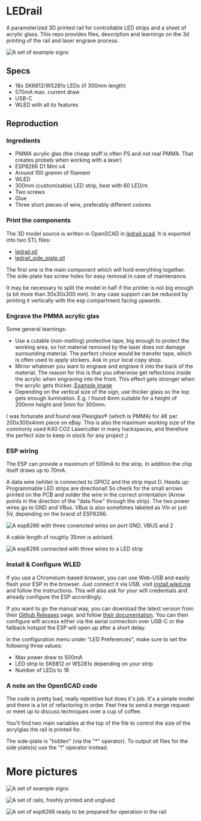 # LEDrail

A parameterized 3D printed rail for controllable LED strips and a sheet of acrylic glass. This repo provides files, description and learnings on the 3d printing of the rail and laser engrave process.

![A set of example signs](images/rails_example_camp.jpg)

## Specs

- 18x SK6812/WS281x LEDs (if 300mm length)
- 570mA max. current draw
- USB-C
- WLED with all its features

## Reproduction

### Ingredients

- PMMA acrylic glas (the cheap stuff is often PS and not real PMMA. That creates probels when working with a laser)
- ESP8266 D1 Mini v4
- Around 150 gramm of filament
- WLED
- 300mm (customizable) LED strip, best with 60 LED/m
- Two screws
- Glue
- Three short pieces of wire, preferably different colores

### Print the components

The 3D model source is written in OpenSCAD in [ledrail.scad](ledrail.scad). It is exported into two STL files:

- [ledrail.stl](ledrail.stl)
- [ledrail_side_plate.stl](ledrail_side_plate.stl)

The first one is the main component which will hold everything together. The side-plate has screw holes for easy removal in case of maintenance.

It may be necessary to split the model in half if the printer is not big enough (a bit more than 30x30x300 mm). In any case support can be reduced by printing it vertically with the esp compartment facing upwards.

### Engrave the PMMA acrylic glas

Some general learnings:

- Use a cutable (non-melting) protective tape, big enough to protect the working area, so hot material removed by the laser does not damage surrounding material. The perfect choice would be transfer tape, which is often used to apply stickers. Ask in your local copy shop.
- Mirror whatever you want to engrave and engrave it into the back of the material. The reason for this is that you otherwise get reflections inside the acrylic when engraving into the front. This effect gets stronger when the acrylic gets thicker. [Example image](./images/reflection.jpg)
- Depending on the vertical size of the sign, use thicker glass so the top gets enough ilumination. E.g. I found 4mm suitable for a height of 200mm height and 5mm for 300mm.

I was fortunate and found real Plexiglas® (which is PMMA) for 4€ per 200x300x4mm piece on eBay. This is also the maximum working size of the commonly used K40 CO2 Lasercutter in many hackspaces, and therefore the perfect size to keep in stock for any project ;)

### ESP wiring

The ESP can provide a maximum of 500mA to the strip. In addition the chip itself draws up to 70mA.

A data wire (white) is connected to GPIO2 and the strip input D. Heads up: Programmable LED strips are directional! So check for the small arrows printed on the PCB and solder the wire in the correct orrientation (Arrow points in the direction of the "data flow" through the strip).
The two power wires go to GND and VBus. VBus is also sometimes labeled as VIn or just 5V, depending on the brand of ESP8266.

![A esp8266 with three conencted wires on port GND, VBUS and 2](images/connections.jpg)

A cable length of roughly 35mm is advised.

![A esp8266 connected with three wires to a LED strip](images/wireing.jpg)


### Install & Configure WLED

If you use a Chromeium-based browser, you can use Web-USB and easily flash your ESP in the browser. Just connect it via USB, visit [install.wled.me](https://install.wled.me) and follow the instructions. This will also ask for your wifi credentials and already configure the ESP accordingly.

If you want to go the manual way, you can download the latest version from their [Github Releases](https://github.com/Aircoookie/WLED/releases) page, and follow [their documentation](https://kno.wled.ge/basics/install-binary/).
You can then configure wifi access either via the serial connection over USB-C or the fallback hotspot the ESP will open up after a short delay. 

In the configuration menu under "LED Preferences", make sure to set the following three values:

- Max power draw to 500mA
- LED strip to SK6812 or WS281x depending on your strip
- Number of LEDs to 18

### A note on the OpenSCAD code

The code is pretty bad, really repetitive but does it's job. It's a simple model and there is a lot of refactoring in order. Feel free to send a merge request or meet up to discuss techniques over a cup of coffee.

You'll find two main variables at the top of the file to control the size of the acrylglas the rail is printed for.

The side-plate is "hidden" (via the "*" operator). To output stl files for the side plate(s) use the "!" operator instead.

# More pictures

![A set of example signs](images/rails_example.jpg)

![A set of rails, freshly printed and unglued](images/rails_unglued.jpg)

![A set of esp8266 ready to be prepared for operation in the rail](images/esps.jpg)